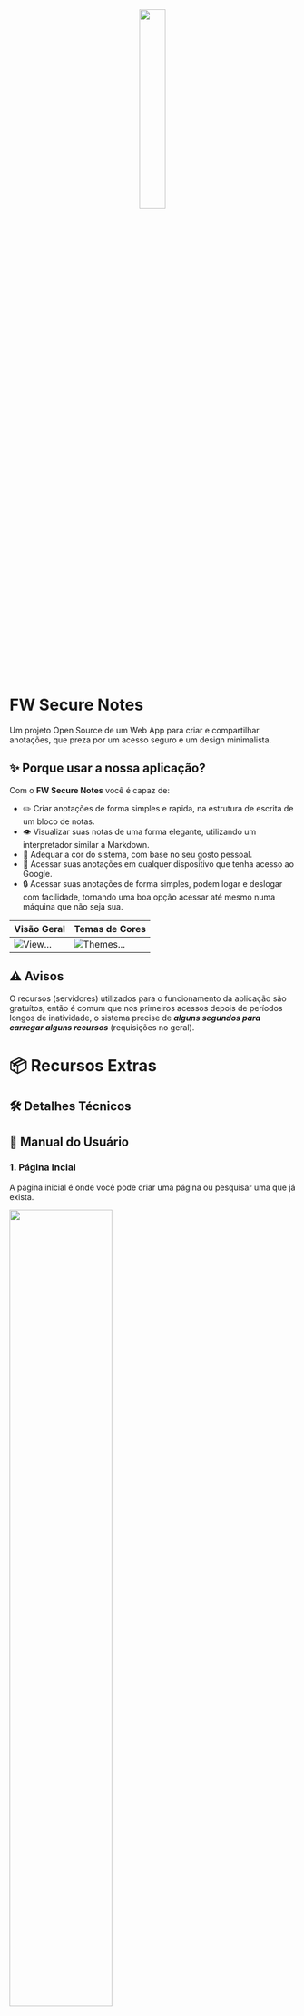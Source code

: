 <div align="center">
	<img src="./src/assets/logo.png" width="30%" />
</div>

# FW Secure Notes
Um projeto Open Source de um Web App para criar e compartilhar anotações, que preza por um acesso seguro e um design minimalista.

## ✨ Porque usar a nossa aplicação?
Com o **FW Secure Notes** você é capaz de:
- ✏️ Criar anotações de forma simples e rapida, na estrutura de escrita de um bloco de notas.
- 👁️ Visualizar suas notas de uma forma elegante, utilizando um interpretador similar a Markdown.
- 🎨 Adequar a cor do sistema, com base no seu gosto pessoal.
- 🛜 Acessar suas anotações em qualquer dispositivo que tenha acesso ao Google.
- 🔒 Acessar suas anotações de forma simples, podem logar e deslogar com facilidade, tornando uma boa opção acessar até mesmo numa máquina que não seja sua.

| Visão Geral | Temas de Cores |
| --- | --- |
| ![View...](https://github.com/WesleyTelesBenette/my-sources-for-docs/blob/main/fw-secure-notes/example.png) | ![Themes...](https://github.com/WesleyTelesBenette/my-sources-for-docs/blob/main/fw-secure-notes/themes.png) |

## ⚠️ Avisos
O recursos (servidores) utilizados para o funcionamento da aplicação são gratuítos, então é comum que nos primeiros acessos depois de períodos longos de inatividade, o sistema precise de ***alguns segundos para carregar alguns recursos*** (requisições no geral).

# 📦 Recursos Extras
## 🛠️ Detalhes Técnicos

## 📖 Manual do Usuário

### 1. Página Incial
A página inicial é onde você pode criar uma página ou pesquisar uma que já exista.

<img src="https://github.com/WesleyTelesBenette/my-sources-for-docs/blob/main/fw-secure-notes/main-page.png" width="60%" />

Após preencher o campo de nome, você deve completar o segundo campo de acordo com seu objetivo:
- **✨ Criar**: Caso sua intenção seja criar uma página, insira uma senha do tamanho que quiser (inclusive nenhuma senha).
- **🔍 Pesquisar**: Caso você deseje acessar uma página que já exista, insira o PIN da página.

### 2. Carregamento da Página
Uma página comum, que você vai ver sempre que realizar qualquer uma das duas ações do item **"1."**.

<img src="https://github.com/WesleyTelesBenette/my-sources-for-docs/blob/main/fw-secure-notes/loading-page.png" width="60%" />

### 3. Página de Login
Aqui você deve inserir sua senha, para que você possa efetivamente acessar sua página.

| Entrada de Senha | Erro de Senha |
| --- | --- |
| ![Password](https://github.com/WesleyTelesBenette/my-sources-for-docs/blob/main/fw-secure-notes/password.png) | ![Error](https://github.com/WesleyTelesBenette/my-sources-for-docs/blob/main/fw-secure-notes/password-error.png) |

Apenas insira sua senha (óbvimante apenas se sua página tiver uma) e pressione "Enter".

### 4. Página de Anotações

Após o carregamento da sua página, você vai poder ter acesso a todos os recursos do sistema.

| Estado de Carregamento | Estado Normal |
| --- | --- |
| ![Loading...](https://github.com/WesleyTelesBenette/my-sources-for-docs/blob/main/fw-secure-notes/loading-file.png) | ![Page](https://github.com/WesleyTelesBenette/my-sources-for-docs/blob/main/fw-secure-notes/manual.png) |

#### 4.1 Arquivos
<img src="https://github.com/WesleyTelesBenette/my-sources-for-docs/blob/main/fw-secure-notes/manual.png" width="60%" />
Explicação...

#### 4.2 Título da Página
<img src="https://github.com/WesleyTelesBenette/my-sources-for-docs/blob/main/fw-secure-notes/manual.png" width="60%" />
Explicação...

#### 4.3 Modos
<img src="https://github.com/WesleyTelesBenette/my-sources-for-docs/blob/main/fw-secure-notes/manual.png" width="60%" />
Explicação...

#### 4.4 Ajuda
<img src="https://github.com/WesleyTelesBenette/my-sources-for-docs/blob/main/fw-secure-notes/manual.png" width="60%" />
Explicação...

#### 4.5 URL
<img src="https://github.com/WesleyTelesBenette/my-sources-for-docs/blob/main/fw-secure-notes/manual.png" width="60%" />
Explicação...

#### 4.6 Configurações
<img src="https://github.com/WesleyTelesBenette/my-sources-for-docs/blob/main/fw-secure-notes/manual.png" width="48%" />
Explicação...

#### 4.7 Sair
<img src="https://github.com/WesleyTelesBenette/my-sources-for-docs/blob/main/fw-secure-notes/manual.png" width="60%" />
Explicação...

#### 4.8 Estilização
<img src="https://github.com/WesleyTelesBenette/my-sources-for-docs/blob/main/fw-secure-notes/manual.png" width="60%" />
Explicação...

